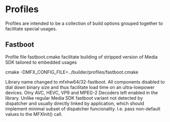 # Profiles

Profiles are intended to be a collection of build options grouped together to facilitate special usages.

## Fastboot

Profile file fastboot.cmake facilitate building of stripped version of Media SDK tailored to embedded usages

   cmake -DMFX_CONFIG_FILE=../builder/profiles/fastboot.cmake

Library name changed to mfxhw64/32-fastboot. All components disabled to dial down binary size and thus facilitate load time on an ultra-lowpower devices. Olny AVC, HEVC, VP9 and MPEG-2 Decoders left enabled in the library. Unlike regular Media SDK fastboot variant not detected by dispatcher and usually directly linked by application, which should implement minimal subset of dispatcher funcionality. I.e. pass non-default values to the MFXInit() call.